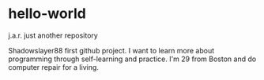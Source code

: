 # hello-world
j.a.r. just another repository


Shadowslayer88 first github project. I want to learn more about programming through self-learning and practice. I'm 29 from Boston and do computer repair for a living.
